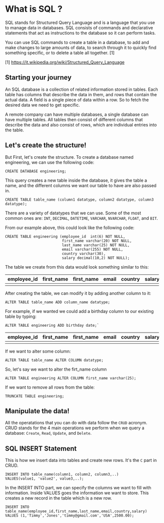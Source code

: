 What is SQL ?
=============

SQL stands for Structured Query Language and is a language that you use to manage data in databases. SQL consists of commands and declarative statements that act as instructions to the database so it can perform tasks.

You can use SQL commands to create a table in a database, to add and make changes to large amounts of data, to search through it to quickly find something specific, or to delete a table all together. [1]

[1] <a href="https://it.wikipedia.org/wiki/Structured_Query_Language">https://it.wikipedia.org/wiki/Structured_Query_Language</a>

Starting your journey
---------------------

An SQL database is a collection of related information stored in tables. Each table has columns that describe the data in them, and rows that contain the actual data. A field is a single piece of data within a row. So to fetch the desired data we need to get specific.

A remote company can have multiple databases, a single database can have multiple tables. All tables then consist of different columns that describe the data and also consist of rows, which are individual entries into the table. 

Let's create the structure!
---------------------------

But First, let's create the structure. To create a database named engineering, we can use the following code:

```
CREATE DATABASE engineering;
```

This query creates a new table inside the database, it gives the table a name, and the different columns we want our table to have are also passed in.

```
CREATE TABLE table_name (column1 datatype, column2 datatype, column3 datatype);
```

There are a variety of datatypes that we can use. Some of the most common ones are: `INT`, `DECIMAL`, `DATETIME`, `VARCHAR`, `NVARCHAR`, `FLOAT`, and `BIT`. 

From our example above, this could look like the following code: 

```
CREATE TABLE engineering (employee_id  int(6) NOT NULL, 
                          first_name varchar(20) NOT NULL, 
                          last_name varchar(25) NOT NULL, 
                          email varchar(255) NOT NULL, 
                          country varchar(30), 
                          salary decimal(10,2) NOT NULL);
```

The table we create from this data would look something similar to this:

| employee_id    | first_name     | first_name | email   | country | salary  |
| -------------  |:-------------: | ---------: | ------: | ------: | ------: |
|                |                |            |         |         |         |

After creating the table, we can modify it by adding another column to it: 

```
ALTER TABLE table_name ADD column_name datatype;
```

For example, if we wanted we could add a birthday column to our existing table by typing:

```
ALTER TABLE engineering ADD birthday date;`
```

| employee_id    | first_name     | first_name | email   | country | salary  | birthday |
| -------------  |:-------------: | ---------: | ------: | ------: | ------: | ------:  |
|                |                |            |         |         |         |          |

If we want to alter some column: 

```
ALTER TABLE table_name ALTER COLUMN datatype;
```

So, let's say we want to alter the firt_name column

```
ALTER TABLE engineering ALTER COLUMN first_name varchar(25);
```

If we want to remove all rows from the table: 

```
TRUNCATE TABLE engineering;
```

Manipulate the data!
---------------------------
All the operatations that you can do with data follow the `CRUD` acronym. CRUD stands for the 4 main operations we perform when we query a database: `Create`, `Read`, `Update`, and `Delete`.

SQL INSERT Statement
---------------------------

This is how we insert data into tables and create new rows. It's the `C` part in CRUD.

```
INSERT INTO table_name(column1, column2, column3,..) 
VALUES(value1, 'value2', value3,..);
```

In the INSERT INTO part, we can specify the columns we want to fill with information. Inside VALUES goes the information we want to store. This creates a new record in the table which is a new row.

```
INSERT INTO table_name(employee_id,first_name,last_name,email,country,salary) 
VALUES (1,'Timmy','Jones','timmy@gmail.com','USA',2500.00);
```



